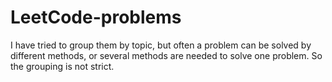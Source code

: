 # LeetCode-problems

I have tried to group them by topic, but often a problem can be solved by different methods, or several methods are needed to solve one problem. So the grouping is not strict.
